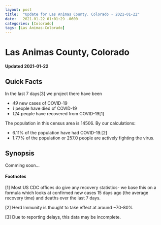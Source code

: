 ```yaml
---
layout: post
title:  "Update for Las Animas County, Colorado - 2021-01-22"
date:   2021-01-22 01:01:29 -0600
categories: [Colorado]
tags: [Las Animas-Colorado]
---
```


# Las Animas County, Colorado
#### Updated 2021-01-22

## Quick Facts

In the last 7 days[3] we project there have been
- *49* new cases of COVID-19
- *1* people have died of COVID-19
- *124* people have recovered from COVID-19[1]

The population in this census area is 14506. By our calculations:
- 6.11% of the population have had COVID-19.[2]
- 1.77% of the population or 257.0 people are actively fighting the virus.

## Synopsis

Comming soon...


#### Footnotes

[1] Most US CDC offices do give any recovery statistics- we base this on a formula which looks at confirmed new cases
15 days ago (the average recovery time) and deaths over the last 7 days.

[2] Herd Immunity is thought to take effect at around ~70-80%

[3] Due to reporting delays, this data may be incomplete.
 
    